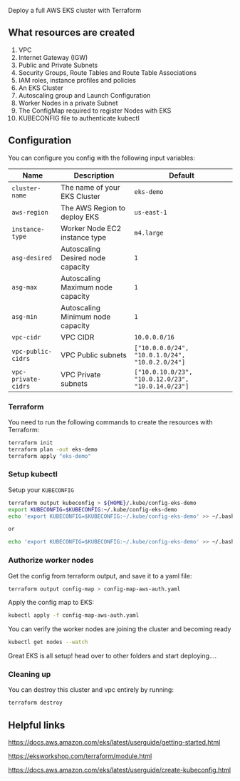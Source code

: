 Deploy a full AWS EKS cluster with Terraform

## What resources are created

1. VPC
2. Internet Gateway (IGW)
3. Public and Private Subnets
4. Security Groups, Route Tables and Route Table Associations
5. IAM roles, instance profiles and policies
6. An EKS Cluster
7. Autoscaling group and Launch Configuration
8. Worker Nodes in a private Subnet
9. The ConfigMap required to register Nodes with EKS
10. KUBECONFIG file to authenticate kubectl

## Configuration

You can configure you config with the following input variables:

| Name                 | Description                       | Default                                            |
|----------------------|-----------------------------------|----------------------------------------------------|
| `cluster-name`       | The name of your EKS Cluster      | `eks-demo`                                         |
| `aws-region`         | The AWS Region to deploy EKS      | `us-east-1`                                        |
| `instance-type`      | Worker Node EC2 instance type     | `m4.large`                                         |
| `asg-desired`        | Autoscaling Desired node capacity | `1`                                                |
| `asg-max`            | Autoscaling Maximum node capacity | `1`                                                |
| `asg-min`            | Autoscaling Minimum node capacity | `1`                                                |
| `vpc-cidr`           | VPC CIDR                          | `10.0.0.0/16`                                      |
| `vpc-public-cidrs`   | VPC Public subnets                | `["10.0.0.0/24", "10.0.1.0/24", "10.0.2.0/24"]`    |
| `vpc-private-cidrs`  | VPC Private subnets               | `["10.0.10.0/23", "10.0.12.0/23", "10.0.14.0/23"]` |

### Terraform

You need to run the following commands to create the resources with Terraform:

```bash
terraform init
terraform plan -out eks-demo
terraform apply "eks-demo"
```

### Setup kubectl

Setup your `KUBECONFIG`

```bash
terraform output kubeconfig > ${HOME}/.kube/config-eks-demo
export KUBECONFIG=$KUBECONFIG:~/.kube/config-eks-demo
echo 'export KUBECONFIG=$KUBECONFIG:~/.kube/config-eks-demo' >> ~/.bash_profiles   (macOSX)

or

echo 'export KUBECONFIG=$KUBECONFIG:~/.kube/config-eks-demo' >> ~/.bashrc  (linux)
```

### Authorize worker nodes

Get the config from terraform output, and save it to a yaml file:

```bash
terraform output config-map > config-map-aws-auth.yaml
```

Apply the config map to EKS:

```bash
kubectl apply -f config-map-aws-auth.yaml
```

You can verify the worker nodes are joining the cluster and becoming ready

```bash
kubectl get nodes --watch
```

Great EKS is all setup! head over to other folders and start deploying....

### Cleaning up

You can destroy this cluster and vpc entirely by running:

```bash
terraform destroy
```

## Helpful links

https://docs.aws.amazon.com/eks/latest/userguide/getting-started.html

https://eksworkshop.com/terraform/module.html

https://docs.aws.amazon.com/eks/latest/userguide/create-kubeconfig.html
